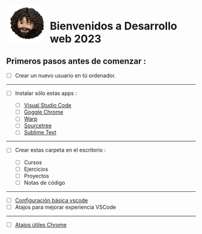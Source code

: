 <img src="/img/emoji1.png" alt="alfonso martin emoji" style="width:100px; float:left; margin-right: 1rem;" />

# Bienvenidos a Desarrollo web 2023

## Primeros pasos antes de comenzar :

- [ ] Crear un nuevo usuario en tú ordenador.

---

- [ ] Instalar sólo estas apps :

  - [ ] [Visual Studio Code](https://code.visualstudio.com/)
  - [ ] [Goggle Chrome](https://www.google.com/chrome/index.html)
  - [ ] [Warp](https://www.warp.dev/)
  - [ ] [Sourcetree](https://www.sourcetreeapp.com/)
  - [ ] [Sublime Text](https://www.sublimetext.com/)

---

- [ ] Crear estas carpeta en el escritorio :

  - [ ] Cursos
  - [ ] Ejercicios
  - [ ] Proyectos
  - [ ] Notas de código

---

- [ ] [Configuración básica vscode](/VSCodeConfig/vscodeconfig.md)
- [ ] Atajos para mejorar experiencia VSCode

---

- [ ] [Atajos útiles Chrome](/ChromeShortcuts/atajosChrome.md)
